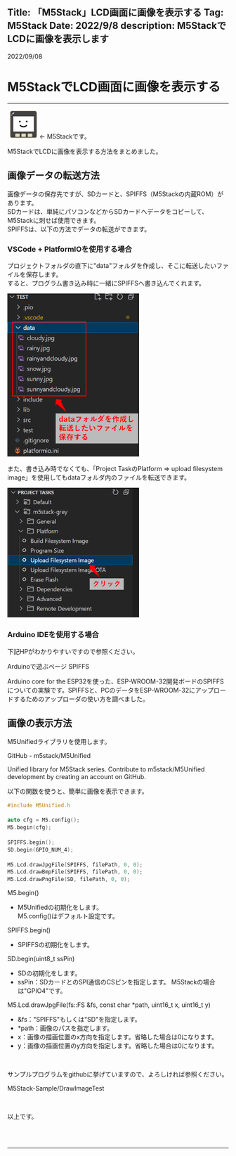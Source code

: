 Title: 「M5Stack」LCD画面に画像を表示する
Tag: M5Stack
Date: 2022/9/8
description: M5StackでLCDに画像を表示します
---

2022/09/08
# M5StackでLCD画面に画像を表示する

---

&nbsp;<img src="../img/20210823-UIFLOW-CustomBlock-1.png" width="65px" alt="M5Stackイラスト">
← M5Stackです。  

M5StackでLCDに画像を表示する方法をまとめました。  

## 画像データの転送方法

画像データの保存先ですが、SDカードと、SPIFFS（M5Stackの内蔵ROM）があります。  
SDカードは、単純にパソコンなどからSDカードへデータをコピーして、M5Stackに刺せば使用できます。  
SPIFFSは、以下の方法でデータの転送ができます。  

### VSCode + PlatformIOを使用する場合

プロジェクトフォルダの直下に"data"フォルダを作成し、そこに転送したいファイルを保存します。  
すると、プログラム書き込み時に一緒にSPIFFSへ書き込んでくれます。  

<img src="../img/20220908-M5Stack-image-1.png" style="max-width:300px" alt="M5StackのSPIFFSへファイルをアップロードする方法1">

また、書き込み時でなくても、「Project TaskのPlatform ⇒ upload filesystem image」を使用してもdataフォルダ内のファイルを転送できます。  

<img src="../img/20220908-M5Stack-image-2.png" style="max-width:300px" alt="M5StackのSPIFFSへファイルをアップロードする方法2">


### Arduino IDEを使用する場合

下記HPがわかりやすいですので参照ください。  

<a href="https://garretlab.web.fc2.com/arduino/lab/spiffs/" style="text-decoration: none;">
<div class="link-box"><div class="img-box"><div style="background-image: url('https://garretlab.web.fc2.com/images/garretlab_ogp.png');"></div></div><div class="text-box"><p class="title">Arduinoで遊ぶページ SPIFFS</p><p class="description">Arduino core for the ESP32を使った、ESP-WROOM-32開発ボードのSPIFFSについての実験です。SPIFFSと、PCのデータをESP-WROOM-32にアップロードするためのアップローダの使い方を調べました。</p></div></div>
</a>

## 画像の表示方法

M5Unifiedライブラリを使用します。  

<a href="https://github.com/m5stack/M5Unified" style="text-decoration: none;">
<div class="link-box"><div class="img-box"><div style="background-image: url('https://opengraph.githubassets.com/5b57357183ebc350338e97ffb2f3a9258dd780eb771b583355e5a2c3630a4c5c/m5stack/M5Unified');"></div></div><div class="text-box"><p class="title">GitHub - m5stack/M5Unified</p><p class="description">Unified library for M5Stack series. Contribute to m5stack/M5Unified development by creating an account on GitHub.</p></div></div>
</a>

以下の関数を使うと、簡単に画像を表示できます。  

```Cpp
#include M5Unified.h

auto cfg = M5.config();
M5.begin(cfg);

SPIFFS.begin();
SD.begin(GPIO_NUM_4);

M5.Lcd.drawJpgFile(SPIFFS, filePath, 0, 0);
M5.Lcd.drawBmpFile(SPIFFS, filePath, 0, 0);
M5.Lcd.drawPngFile(SD, filePath, 0, 0);
```

M5.begin()
* M5Unifiedの初期化をします。  
  M5.config()はデフォルト設定です。  

SPIFFS.begin()
* SPIFFSの初期化をします。

SD.begin(uint8_t ssPin)
* SDの初期化をします。
* ssPin：SDカードとのSPI通信のCSピンを指定します。
  M5Stackの場合は"GPIO4"です。

M5.Lcd.drawJpgFile(fs::FS &fs, const char *path, uint16_t x, uint16_t y)

* &fs："SPIFFS"もしくは"SD"を指定します。
* *path：画像のパスを指定します。
* x：画像の描画位置のx方向を指定します。省略した場合は0になります。
* y：画像の描画位置のy方向を指定します。省略した場合は0になります。

<br>

サンプルプログラムをgithubに挙げていますので、よろしければ参照ください。  

<a href="https://github.com/yamaccu/M5Stack-Sample/tree/main/DrawImageTest" style="text-decoration: none;">
<div class="link-box"><div class="img-box"><div style="background-image: url('https://opengraph.githubassets.com/2aeed0c5c4a2808473bdb83ac34e22af42d13008f6108fa77e60d508b101e70b/yamaccu/M5Stack-Sample');"></div></div><div class="text-box"><p class="title">M5Stack-Sample/DrawImageTest</p><p class="description"></p></div></div>
</a>

<br>

以上です。

<br>
<br>

---